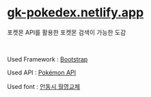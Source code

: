 # [gk-pokedex.netlify.app](https://gk-pokedex.netlify.app/)

포켓몬 API를 활용한 포켓몬 검색이 가능한 도감

<br/>

Used Framework : [Bootstrap](https://getbootstrap.com/)

Used API : [Pokémon API](https://pokeapi.co/)

Used font : [안동시 월영교체](https://www.andong.go.kr/portal/contents.do?mId=0301030500)
